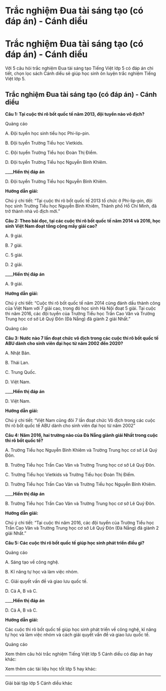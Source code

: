 # Trắc nghiệm Đua tài sáng tạo (có đáp án) - Cánh diều

# Trắc nghiệm Đua tài sáng tạo (có đáp án) - Cánh diều

Với 5 câu hỏi trắc nghiệm Đua tài sáng tạo Tiếng Việt lớp 5 có đáp án chi tiết, chọn lọc sách Cánh diều sẽ giúp học sinh ôn luyện trắc nghiệm Tiếng Việt lớp 5.

## Trắc nghiệm Đua tài sáng tạo (có đáp án) - Cánh diều

**Câu 1: Tại cuộc thi rô bốt quốc tế năm 2013, đội tuyển nào vô địch?**

Quảng cáo

A. Đội tuyển học sinh tiểu học Phi-lip-pin.

B. Đội tuyển Trường Tiểu học Vietkids.

C. Đội tuyển Trường Tiểu học Đoàn Thị Điểm.

D. Đội tuyển Trường Tiểu học Nguyễn Bỉnh Khiêm.

____**Hiển thị đáp án**

D. Đội tuyển Trường Tiểu học Nguyễn Bỉnh Khiêm.

**Hướng dẫn giải:**

Chú ý chi tiết: “Tại cuộc thi rô bốt quốc tế 2013 tổ chức ở Phi-lip-pin, đội học sinh Trường Tiểu học Nguyễn Bỉnh Khiêm, Thành phố Hồ Chí Minh, đã trở thành nhà vô địch mới.”

**Câu 2: Theo bài đọc, tại các cuộc thi rô bốt quốc tế năm 2014 và 2016, học sinh Việt Nam đoạt tổng cộng mấy giải cao?**

A. 9 giȧi.

B. 7 giải.

C. 5 giȧi.

D. 2 giải.

____**Hiển thị đáp án**

A. 9 giȧi.

**Hướng dẫn giải:**

Chú ý chi tiết: “Cuộc thi rô bốt quốc tế năm 2014 cũng đánh dấu thành công của Việt Nam với 7 giải cao, trong đó học sinh Hà Nội đoạt 5 giải. Tại cuộc thi năm 2016, các đội tuyển của Trường Tiểu học Trần Cao Văn và Trường Trung học cơ sở Lê Quý Đôn (Đà Nẵng) đã giành 2 giải Nhất.”

Quảng cáo

**Câu 3: Nước nào 7 lần đoạt chức vô địch trong các cuộc thi rô bốt quốc tế ABU dành cho sinh viên đại học từ năm 2002 đến 2020?**

A. Nhật Bản.

B. Thái Lan.

C. Trung Quốc.

D. Việt Nam.

____**Hiển thị đáp án**

D. Việt Nam.

**Hướng dẫn giải:**

Chú ý chi tiết: “Việt Nam cũng đôi 7 lần đoạt chức Vô địch trong các cuộc thi rô bốt quốc tế ABU dành cho sinh viên đại học từ năm 2002”

**Câu 4: Năm 2016, hai trường nào của Đà Nẵng giành giải Nhất trong cuộc thi rô bốt quốc tế?**

A. Trường Tiểu học Nguyễn Bỉnh Khiêm và Trường Trung học cơ sở Lê Quý Đôn.

B. Trường Tiểu học Trần Cao Văn và Trường Trung học cơ sở Lê Quý Đôn.

C. Trường Tiểu học Vietkids và Trường Tiểu học Đoàn Thị Điểm.

D. Trường Tiểu học Trần Cao Văn và Trường Tiểu học Nguyễn Bỉnh Khiêm.

____**Hiển thị đáp án**

B. Trường Tiểu học Trần Cao Văn và Trường Trung học cơ sở Lê Quý Đôn.

**Hướng dẫn giải:**

Chú ý chi tiết: “Tại cuộc thi năm 2016, các đội tuyển của Trường Tiểu học Trần Cao Văn và Trường Trung học cơ sở Lê Quý Đôn (Đà Nẵng) đã giành 2 giải Nhất.”

**Câu 5: Các cuộc thi rô bốt quốc tế giúp học sinh phát triển điều gì?**

Quảng cáo

A. Sáng tạo về công nghệ.

B. Kĩ năng tự học và làm việc nhóm.

C. Giải quyết vấn đề và giao lưu quốc tế.

D. Cả A, B và C.

____**Hiển thị đáp án**

D. Cả A, B và C.

**Hướng dẫn giải:**

Các cuộc thi rô bốt quốc tế giúp học sinh phát triển về công nghệ, kĩ năng tự học và làm việc nhóm và cách giải quyết vấn đề và giao lưu quốc tế. 

Quảng cáo

Xem thêm câu hỏi trắc nghiệm Tiếng Việt lớp 5 Cánh diều có đáp án hay khác:

Xem thêm các tài liệu học tốt lớp 5 hay khác:

* * *

Giải bài tập lớp 5 Cánh diều khác

